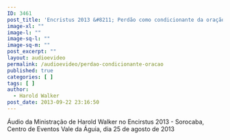 ```yaml
---
ID: 3461
post_title: 'Encristus 2013 &#8211; Perdão como condicionante da oração'
image-xl: ""
image-l: ""
image-sq-l: ""
image-sq-m: ""
post_excerpt: ""
layout: audioevideo
permalink: /audioevideo/perdao-condicionante-oracao
published: true
categories: [ ]
tags: [ ]
author:
  - Harold Walker
post_date: 2013-09-22 23:16:50
---
```

Áudio da Ministração de Harold Walker no Encirstus 2013 - Sorocaba, Centro de Eventos Vale da Águia, dia 25 de agosto de 2013